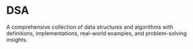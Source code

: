 # DSA
A comprehensive collection of data structures and algorithms with definitions, implementations, real-world examples, and problem-solving insights.
